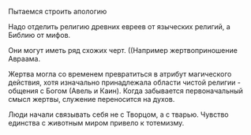 Пытаемся строить апологию

Надо отделить религию древних евреев от языческих религий, а Библию от мифов.

Они могут иметь ряд схожих черт. ((Например жертвоприношение Авраама.

Жертва могла со временем превратиться в атрибут магического действия,
хотя изначально принадлежала области чистой религии - общения с Богом (Авель и Каин).
Когда забывается первоначальный смысл жертвы, служение переносится на духов.

Люди начали связывать себя не с Творцом, а с тварью. Чувство единства с животным миром привело к тотемизму.



